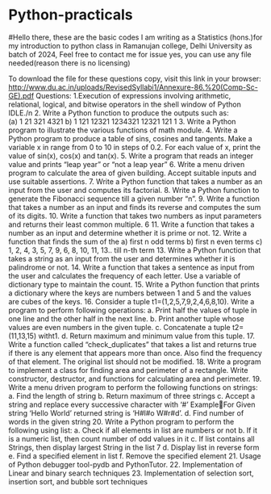 # Python-practicals

#Hello there, these are the basic codes I am writing as a Statistics (hons.)for my introduction to python class in Ramanujan college, Delhi University as batch of 2024, Feel free to contact me for issue yes, you can use any file needed(reason there is no licensing)

To download the file for these questions copy, visit this link in your browser:
http://www.du.ac.in/uploads/RevisedSyllabi1/Annexure-86.%20(Comp-Sc-GE).pdf 
Questions:
1.Execution of expressions involving arithmetic, relational, logical, and bitwise 
operators in the shell window of Python IDLE./n
2. Write a Python function to produce the outputs such as:  
(a) 1
21
 321
4321
b) 1
 121
 12321
1234321
 12321
 121
 1
3. Write a Python program to illustrate the various functions of math module.
4. Write a Python program to produce a table of sins, cosines and tangents. Make a 
variable x in range from 0 to 10 in steps of 0.2. For each value of x, print the 
value of sin(x), cos(x) and tan(x).
5. Write a program that reads an integer value and prints “leap year” or “not a leap 
year”
6. Write a menu driven program to calculate the area of given building. Accept 
suitable inputs and use suitable assertions.
7. Write a Python function that takes a number as an input from the user and 
computes its factorial.
8. Write a Python function to generate the Fibonacci sequence till a given number 
“n”.
9. Write a function that takes a number as an input and finds its reverse and 
computes the sum of its digits.
10. Write a function that takes two numbers as input parameters and returns their 
least common multiple.
6
11. Write a function that takes a number as an input and determine whether it is 
prime or not.
12. Write a function that finds the sum of the 
a) first n odd terms 
b) first n even terms
c) 1, 2, 4, 3, 5, 7, 9, 6, 8, 10, 11, 13.. till n-th term
13. Write a Python function that takes a string as an input from the user and 
determines whether it is palindrome or not.
14. Write a function that takes a sentence as input from the user and calculates the 
frequency of each letter. Use a variable of dictionary type to maintain the count.
15. Write a Python function that prints a dictionary where the keys are numbers 
between 1 and 5 and the values are cubes of the keys.
16. Consider a tuple t1=(1,2,5,7,9,2,4,6,8,10). Write a program to perform following 
operations:
a. Print half the values of tuple in one line and the other half in the next line.
b. Print another tuple whose values are even numbers in the given tuple.
c. Concatenate a tuple t2=(11,13,15) witht1.
d. Return maximum and minimum value from this tuple.
17. Write a function called “check_duplicates” that takes a list and returns true if 
there is any element that appears more than once. Also find the frequency of that 
element. The original list should not be modified.
18. Write a program to implement a class for finding area and perimeter of a 
rectangle. Write constructor, destructor, and functions for calculating area and 
perimeter. 
19. Write a menu driven program to perform the following functions on strings:
a. Find the length of string
b. Return maximum of three strings
c. Accept a string and replace every successive character with ‘#’ ExampleFor Given string ‘Hello World’ returned string is ‘H#l#o W#r#d’.
d. Find number of words in the given string
20. Write a Python program to perform the following using list:
a. Check if all elements in list are numbers or not
b. If it is a numeric list, then count number of odd values in it
c. If list contains all Strings, then display largest String in the list
7
d. Display list in reverse form
e. Find a specified element in list
f. Remove the specified element
21. Usage of Python debugger tool-pydb and PythonTutor.
22. Implementation of Linear and binary search techniques 
23. Implementation of selection sort, insertion sort, and bubble sort techniques
